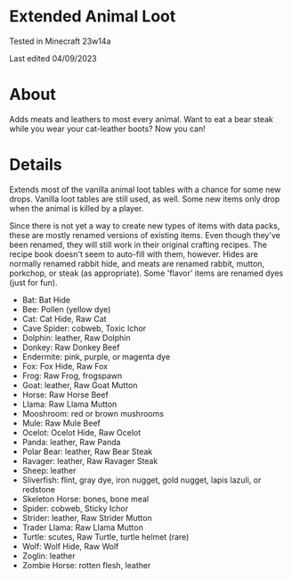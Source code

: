 # Extended Animal Loot

Tested in Minecraft 23w14a

Last edited 04/09/2023

# About

Adds meats and leathers to most every animal. Want to eat a bear steak while you wear your cat-leather boots?  Now you can!

# Details

Extends most of the vanilla animal loot tables with a chance for some new drops.  Vanilla loot tables are still used, as well.  Some new items only drop when the animal is killed by a player.

Since there is not yet a way to create new types of items with data packs, these are mostly renamed versions of existing items.  Even though they've been renamed, they will still work in their original crafting recipes.  The recipe book doesn't seem to auto-fill with them, however.  Hides are normally renamed rabbit hide, and meats are renamed rabbit, mutton, porkchop, or steak (as appropriate).  Some 'flavor' items are renamed dyes (just for fun).

 - Bat: Bat Hide
 - Bee: Pollen (yellow dye)
 - Cat: Cat Hide, Raw Cat
 - Cave Spider: cobweb, Toxic Ichor
 - Dolphin: leather, Raw Dolphin
 - Donkey: Raw Donkey Beef
 - Endermite: pink, purple, or magenta dye
 - Fox: Fox Hide, Raw Fox
 - Frog: Raw Frog, frogspawn
 - Goat: leather, Raw Goat Mutton
 - Horse: Raw Horse Beef
 - Llama: Raw Llama Mutton
 - Mooshroom: red or brown mushrooms
 - Mule: Raw Mule Beef
 - Ocelot: Ocelot Hide, Raw Ocelot
 - Panda: leather, Raw Panda
 - Polar Bear: leather, Raw Bear Steak
 - Ravager: leather, Raw Ravager Steak
 - Sheep: leather
 - Sliverfish: flint, gray dye, iron nugget, gold nugget, lapis lazuli, or redstone
 - Skeleton Horse: bones, bone meal
 - Spider: cobweb, Sticky Ichor
 - Strider: leather, Raw Strider Mutton
 - Trader Llama: Raw Llama Mutton
 - Turtle: scutes, Raw Turtle, turtle helmet (rare)
 - Wolf: Wolf Hide, Raw Wolf
 - Zoglin: leather
 - Zombie Horse: rotten flesh, leather
 